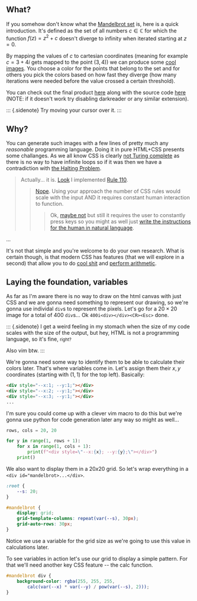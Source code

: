 ## What?

If you somehow don't know what the [Mandelbrot set](https://en.wikipedia.org/wiki/Mandelbrot_set)
is, here is a quick introduction.
It's defined as the set of all numbers $c \in \mathbb{C}$ for which the function $f(z) = z^2 + c$
doesn't diverge to infinity when iterated starting at $z=0$.

By mapping the values of $c$ to cartesian coordinates
(meaning for example $c=3+4i$ gets mapped to the point $(3, 4)$) we can produce
some [cool images](https://en.wikipedia.org/wiki/Mandelbrot_set#/media/File:Mandel_zoom_00_mandelbrot_set.jpg).
You choose a color for the points that belong to the set and for others you pick
the colors based on how fast they diverge (how many iterations were needed before
the value crossed a certain threshold).

You can check out the final product [here](https://freeplacki.github.io/cssbrot)
along with the source code [here](https://github.com/FreePlacki/cssbrot)
(NOTE: if it doesn't work try disabling darkreader or any similar extension).

::: {.sidenote}
Try moving your cursor over it.
:::

## Why?

You can generate such images with a few lines of pretty much any *reasonable*
programming language. Doing it in pure HTML+CSS presents some challanges.
As we all know CSS is clearly [not Turing complete](https://stackoverflow.com/a/26445990)
as there is no way to have infinite loops so if it was then we have a contradiction with
[the Halting Problem](https://en.wikipedia.org/wiki/Halting_problem).

> Actually... it is. [Look](http://eli.fox-epste.in/rule110-full.html) I implemented [Rule 110](https://en.wikipedia.org/wiki/Rule_110).
> 
>> [Nope](https://accodeing.com/blog/2015/duty-calls-css3-is-not-proven-to-be-turing-complete). Using your approach the number of CSS rules would scale with the input AND it requires constant human interaction to function.
>>
>>> Ok, [maybe not](https://accodeing.com/blog/2015/css3-proven-to-be-turing-complete) but still it requires the user to constantly press keys so you might as well just [write the instructions for the human in natural language](https://stackoverflow.com/a/51408598).

...

It's not that simple and you're welcome to do your own research. What is certain though, is that
modern CSS has features (that we will explore in a second) that allow you to do [cool shit](https://mooninaut.github.io/css-is-turing-complete/) and [perform arithmetic](https://lab.avl.la/css-calculations/).

## Laying the foundation, variables

As far as I'm aware there is no way to draw on the html canvas with just CSS and
we are gonna need something to represent our drawing, so we're gonna use individal `div`s to
represent the pixels. Let's go for a $20\times20$ image for a total of $400$ `div`s...
Ok `400i<div></div><CR><Esc>` done.

::: {.sidenote}
I get a weird feeling in my stomach when the size of my code scales with the size
of the output, but hey, HTML is not a programming language, so it's fine, <small>right?</small>

Also vim btw.
:::

We're gonna need some way to identify them to be able to calculate their colors later.
That's where <span class="rainbow">variables</span> come in. Let's assign them their
$x, y$ coordinates (starting with $(1, 1)$ for the top left). Basically:

```html
<div style="--x:1; --y:1;"></div>
<div style="--x:2; --y:1;"></div>
<div style="--x:3; --y:1;"></div>
...
```

I'm sure you could come up with a clever vim macro to do this but we're gonna use
python for code generation later any way so might as well...

```python
rows, cols = 20, 20

for y in range(1, rows + 1):
    for x in range(1, cols + 1):
        print(f"<div style=\"--x:{x}; --y:{y};\"></div>")
    print()
```

We also want to display them in a $20x20$ grid. So let's wrap everything in a
`<div id="mandelbrot>...</div>`.

```css
:root {
    --s: 20;
}

#mandelbrot {
    display: grid;
    grid-template-columns: repeat(var(--s), 30px);
    grid-auto-rows: 30px;
}
```

Notice we use a variable for the grid size as we're going to use this value in
calculations later.

To see variables in action let's use our grid to display a simple pattern.
For that we'll need another key CSS feature -- the <span class="rainbow">calc</span> function.

```css
#mandelbrot div {
    background-color: rgba(255, 255, 255,
        calc(var(--x) * var(--y) / pow(var(--s), 2)));
}
```

